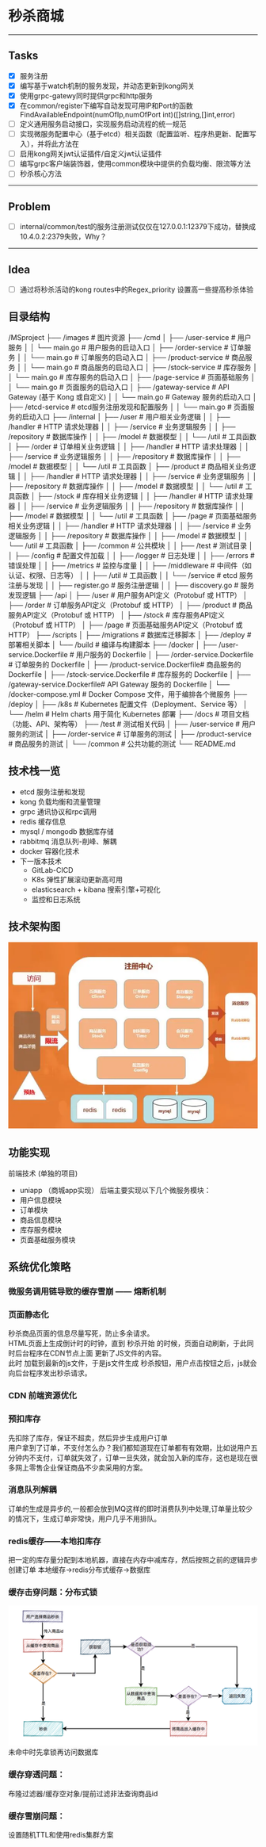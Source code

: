 # 秒杀商城
----
Tasks
----
-[x]  服务注册 </br>
-[x]  编写基于watch机制的服务发现，并动态更新到kong网关 </br>
-[x]  使用grpc-gatewy同时提供grpc和http服务 </br>
-[x]  在common/register下编写自动发现可用IP和Port的函数FindAvailableEndpoint(numOfIp,numOfPort int)([]string,[]int,error)
-[ ]  定义通用服务启动接口，实现服务启动流程的统一规范
-[ ]  实现微服务配置中心（基于etcd）相关函数（配置监听、程序热更新、配置写入），并将此方法在
-[ ]  启用kong网关jwt认证插件/自定义jwt认证插件
-[ ]  编写grpc客户端装饰器，使用common模块中提供的负载均衡、限流等方法
-[ ]  秒杀核心方法 
----
Problem
----
-[ ] internal/common/test的服务注册测试仅仅在127.0.0.1:12379下成功，替换成10.4.0.2:2379失败，Why？ </br>
----
Idea
----
-[ ] 通过将秒杀活动的kong routes中的Regex_priority 设置高一些提高秒杀体验
## 目录结构
/MSproject
├── /images                        # 图片资源
├── /cmd
│   ├── /user-service              # 用户服务
│   │   └── main.go                # 用户服务的启动入口
│   ├── /order-service             # 订单服务
│   │   └── main.go                # 订单服务的启动入口
│   ├── /product-service           # 商品服务
│   │   └── main.go                # 商品服务的启动入口
│   ├── /stock-service             # 库存服务
│   │   └── main.go                # 库存服务的启动入口
│   ├── /page-service              # 页面基础服务
│   │   └── main.go                # 页面服务的启动入口
│   ├── /gateway-service           # API Gateway (基于 Kong 或自定义)
│   │   └── main.go                # Gateway 服务的启动入口
│   ├── /etcd-service              # etcd服务注册发现和配置服务
│   │   └── main.go                # 页面服务的启动入口
├── /internal
│   ├── /user                      # 用户相关业务逻辑
│   │   ├── /handler               # HTTP 请求处理器
│   │   ├── /service               # 业务逻辑服务
│   │   ├── /repository            # 数据库操作
│   │   ├── /model                 # 数据模型
│   │   └── /util                  # 工具函数
│   ├── /order                     # 订单相关业务逻辑
│   │   ├── /handler               # HTTP 请求处理器
│   │   ├── /service               # 业务逻辑服务
│   │   ├── /repository            # 数据库操作
│   │   ├── /model                 # 数据模型
│   │   └── /util                  # 工具函数
│   ├── /product                   # 商品相关业务逻辑
│   │   ├── /handler               # HTTP 请求处理器
│   │   ├── /service               # 业务逻辑服务
│   │   ├── /repository            # 数据库操作
│   │   ├── /model                 # 数据模型
│   │   └── /util                  # 工具函数
│   ├── /stock                     # 库存相关业务逻辑
│   │   ├── /handler               # HTTP 请求处理器
│   │   ├── /service               # 业务逻辑服务
│   │   ├── /repository            # 数据库操作
│   │   ├── /model                 # 数据模型
│   │   └── /util                  # 工具函数
│   ├── /page                      # 页面基础服务相关业务逻辑
│   │   ├── /handler               # HTTP 请求处理器
│   │   ├── /service               # 业务逻辑服务
│   │   ├── /repository            # 数据库操作
│   │   ├── /model                 # 数据模型
│   │   └── /util                  # 工具函数
│   ├── /common                    # 公共模块
│   │   ├── /test                  # 测试目录
│   │   ├── /config                # 配置文件加载
│   │   ├── /logger                # 日志处理
│   │   ├── /errors                # 错误处理
│   │   ├── /metrics               # 监控与度量
│   │   ├── /middleware            # 中间件（如认证、权限、日志等）
│   │   ├── /util                  # 工具函数
│   │   └── /service               # etcd 服务注册与发现
│   │       ├── register.go        # 服务注册逻辑
│   │       ├── discovery.go       # 服务发现逻辑
├── /api
│   ├── /user                      # 用户服务API定义（Protobuf 或 HTTP）
│   ├── /order                     # 订单服务API定义（Protobuf 或 HTTP）
│   ├── /product                   # 商品服务API定义（Protobuf 或 HTTP）
│   ├── /stock                     # 库存服务API定义（Protobuf 或 HTTP）
│   ├── /page                      # 页面基础服务API定义（Protobuf 或 HTTP）
├── /scripts
│   ├── /migrations                # 数据库迁移脚本
│   ├── /deploy                    # 部署相关脚本
│   └── /build                     # 编译与构建脚本
├── /docker
│   ├── /user-service.Dockerfile   # 用户服务的 Dockerfile
│   ├── /order-service.Dockerfile  # 订单服务的 Dockerfile
│   ├── /product-service.Dockerfile# 商品服务的 Dockerfile
│   ├── /stock-service.Dockerfile  # 库存服务的 Dockerfile
│   ├── /gateway-service.Dockerfile# API Gateway 服务的 Dockerfile
│   └── /docker-compose.yml        # Docker Compose 文件，用于编排各个微服务
├── /deploy
│   ├── /k8s                       # Kubernetes 配置文件（Deployment、Service 等）
│   └── /helm                      # Helm charts 用于简化 Kubernetes 部署
├── /docs                           # 项目文档（功能、API、架构等）
├── /test                           # 测试相关代码
│   ├── /user-service              # 用户服务的测试
│   ├── /order-service             # 订单服务的测试
│   ├── /product-service           # 商品服务的测试
│   └── /common                    # 公共功能的测试
└── README.md


## 技术栈一览
 - etcd 服务注册和发现
 - kong 负载均衡和流量管理
 - grpc 通讯协议和rpc调用
 - redis 缓存信息
 - mysql / mongodb 数据库存储
 - rabbitmq 消息队列-削峰、解耦
 - docker 容器化技术
 - 下一版本技术
   - GitLab-CICD
   - K8s 弹性扩展滚动更新高可用
   - elasticsearch + kibana 搜索引擎+可视化
   - 监控和日志系统
## 技术架构图
![img.png](images/img.png)

## 功能实现
前端技术 (单独的项目)
  - uniapp （商城app实现）
后端主要实现以下几个微服务模块：
  - 用户信息模块
  - 订单模块
  - 商品信息模块
  - 库存服务模块
  - 页面基础服务模块

## 系统优化策略
### 微服务调用链导致的缓存雪崩 —— 熔断机制


### 页面静态化
秒杀商品页面的信息尽量写死，防止多余请求。\
HTML页面上生成倒计时的时钟，直到 秒杀开始 的时候，页面自动刷新，于此同时后台程序在CDN节点上面 更新了JS文件的内容。\
此时 加载到最新的js文件，于是js文件生成 秒杀按钮，用户点击按钮之后，js就会向后台程序发出秒杀请求。
### CDN 前端资源优化

### 预扣库存
先扣除了库存，保证不超卖，然后异步生成用户订单 \
用户拿到了订单，不支付怎么办？我们都知道现在订单都有有效期，比如说用户五分钟内不支付，订单就失效了，订单一旦失效，就会加入新的库存，这也是现在很多网上零售企业保证商品不少卖采用的方案。
### 消息队列解耦
订单的生成是异步的,一般都会放到MQ这样的即时消费队列中处理,订单量比较少的情况下，生成订单非常快，用户几乎不用排队。

### redis缓存——本地扣库存
把一定的库存量分配到本地机器，直接在内存中减库存，然后按照之前的逻辑异步创建订单
本地缓存->redis分布式缓存->数据库

### 缓存击穿问题：分布式锁
![img.png](images/huancunjichuan.png)
未命中时先拿锁再访问数据库
### 缓存穿透问题：
布隆过滤器/缓存空对象/提前过滤非法查询商品id 
### 缓存雪崩问题：
设置随机TTL和使用redis集群方案